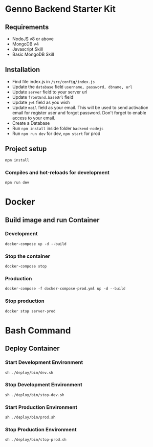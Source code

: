 # Genno Backend Starter Kit

## Requirements
- NodeJS v8 or above
- MongoDB v4
- Javascript Skill
- Basic MongoDB Skill

## Installation
- Find file index.js in  `/src/config/index.js`
- Update the  `database`  field  `username, password, dbname, url`
- Update  `server`  field to your server url
- Update  `frontEnd.baseUrl`  field
- Update  `jwt`  field as you wish
- Update  `mail`  field as your email. This will be used to send activation email for register user and forgot password. Don't forget to enable access to your email.
- Create a Database
- Run  `npm install`  inside folder  `backend-nodejs`
- Run  `npm run dev`  for dev,  `npm start`  for prod

## Project setup
```
npm install
```

### Compiles and hot-reloads for development
```
npm run dev
```


# Docker

## Build image and run Container

### Development
```
docker-compose up -d --build
```

### Stop the container
```
docker-compose stop
```

### Production
```
docker-compose -f docker-compose-prod.yml up -d --build
```

### Stop production
```
docker stop server-prod
```


# Bash Command

## Deploy Container

### Start Development Environment
```
sh ./deploy/bin/dev.sh
```

### Stop Development Environment
```
sh ./deploy/bin/stop-dev.sh
```

### Start Production Environment
```
sh ./deploy/bin/prod.sh
```

### Stop Production Environment
```
sh ./deploy/bin/stop-prod.sh
```
